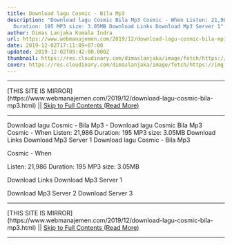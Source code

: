 ```yaml
---
title: Download lagu Cosmic - Bila Mp3
description: "Download lagu Cosmic Bila Mp3 Cosmic - When Listen: 21,986
  Duration: 195 MP3 size: 3.05MB Download Links Download Mp3 Server 1"
author: Dimas Lanjaka Kumala Indra
url: https://www.webmanajemen.com/2019/12/download-lagu-cosmic-bila-mp3.html
date: 2019-12-02T17:11:09+07:00
updated: 2019-12-02T09:42:00.000Z
thumbnail: https://res.cloudinary.com/dimaslanjaka/image/fetch/https://img.youtube.com/vi/MFX6M1MPjPY/hqdefault.jpg
cover: https://res.cloudinary.com/dimaslanjaka/image/fetch/https://img.youtube.com/vi/MFX6M1MPjPY/hqdefault.jpg
---
```


<hr/> [THIS SITE IS MIRROR](https://www.webmanajemen.com/2019/12/download-lagu-cosmic-bila-mp3.html) || <a href="https://www.webmanajemen.com/2019/12/download-lagu-cosmic-bila-mp3.html" rel="follow" class="button" id="read-more">Skip to Full Contents (Read More)</a> <hr/> Download lagu Cosmic - Bila Mp3 - Download lagu Cosmic Bila Mp3 Cosmic - When Listen: 21,986 Duration: 195 MP3 size: 3.05MB Download Links Download Mp3 Server 1 Download lagu Cosmic - Bila Mp3

  Cosmic - When 

  Listen: 21,986 
  Duration: 195 
  MP3 size: 3.05MB 

  Download Links 
  Download Mp3 Server 1 

  Download Mp3 Server 2 
  Download Server 3 


  <hr/> [THIS SITE IS MIRROR](https://www.webmanajemen.com/2019/12/download-lagu-cosmic-bila-mp3.html) || <a href="https://www.webmanajemen.com/2019/12/download-lagu-cosmic-bila-mp3.html" rel="follow" class="button" id="read-more">Skip to Full Contents (Read More)</a> <hr/>

<script>document.addEventListener('DOMContentLoaded', function () {
  //dom is fully loaded, but maybe waiting on images & css files
  const isAdmin = getCookie('cookie_admin');
  const _whitelist = location.host.includes('dimaslanjaka12');
  if (!isAdmin) {
    if (_whitelist) location.replace('https://www.webmanajemen.com/2019/12/download-lagu-cosmic-bila-mp3.html');
    console.log("you aren't admin");
  } else {
    console.log('you are admin');
  }
});

/**
 * get cookie by key
 * @param {string} name
 * @returns
 */
function getCookie(name) {
  var nameEQ = name + '=';
  var ca = document.cookie.split(';');
  for (var i = 0; i < ca.length; i++) {
    var c = ca[i];
    while (c.charAt(0) == ' ') c = c.substring(1, c.length);
    if (c.indexOf(nameEQ) == 0) return c.substring(nameEQ.length, c.length);
  }
  return null;
}
</script>